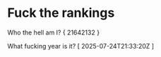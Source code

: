 # Fuck the rankings

Who the hell am I?
{ 21642132 }

What fucking year is it?
[ 2025-07-24T21:33:20Z ]
